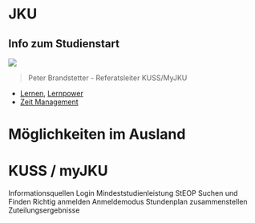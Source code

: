 # JKU

## Info zum Studienstart

![](https://www.youtube.com/live/0R5LCo7kL2k?si=ZdB0263g9UZibnmc)

> Peter Brandstetter - Referatsleiter KUSS/MyJKU

- [Lernen](Lernen.md), [Lernpower](Lernpower.md)
- [Zeit Management](Zeit%20Management.md)

# Möglichkeiten im Ausland

# KUSS / myJKU

Informationsquellen
Login
Mindeststudienleistung
StEOP
Suchen und Finden
Richtig anmelden
Anmeldemodus
Stundenplan zusammenstellen
Zuteilungsergebnisse

